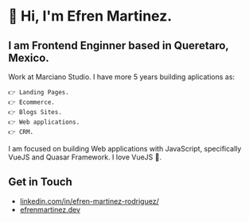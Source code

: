 # 👋 Hi, I'm Efren Martinez.

## I am Frontend Enginner based in Queretaro, Mexico. 

Work at Marciano Studio. I have more 5 years building aplications as:

    👉 Landing Pages.
    👉 Ecommerce.
    👉 Blogs Sites.
    👉 Web applications.
    👉 CRM.

I am focused on building Web applications with JavaScript, specifically VueJS and Quasar Framework. I love VueJS 💚.

## Get in Touch

- [linkedin.com/in/efren-martinez-rodriguez/](https://www.linkedin.com/in/efren-martinez-rodriguez/)
- [efrenmartinez.dev](https://efrenmartinez.dev)
